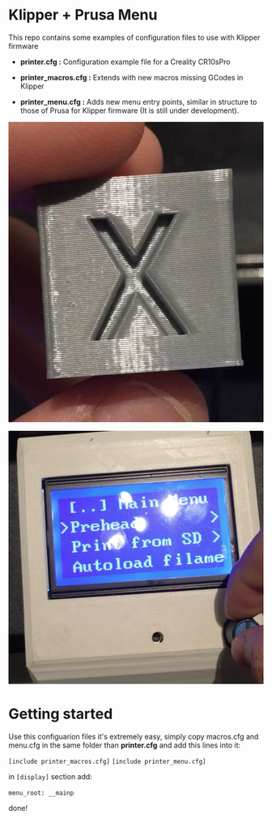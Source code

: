 # Klipper + Prusa Menu

This repo contains some examples of configuration files to use with Klipper firmware

- **printer.cfg :** Configuration example file for a Creality CR10sPro

- **printer_macros.cfg :** Extends with new macros missing GCodes in Klipper

- **printer_menu.cfg :** Adds new menu entry points, similar in structure to those of Prusa for Klipper firmware (It is still under development). 


![example of a cube](https://github.com/netonjm/Klipper-CR10sPro/raw/master/images/cube.png)

![prusa menu](https://github.com/netonjm/Klipper-CR10sPro/raw/master/images/screen-prusa.png)


# Getting started

Use this configuarion files it's extremely easy, simply copy macros.cfg and menu.cfg in the same folder than **printer.cfg** and add this lines into it:

`[include printer_macros.cfg]`
`[include printer_menu.cfg]`

in `[display]` section add:

`menu_root: __mainp`


done!
